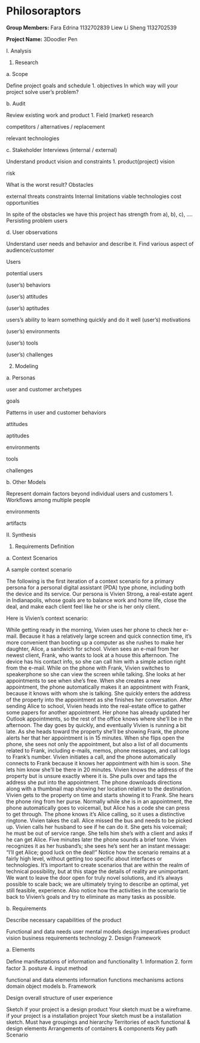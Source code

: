 # Philosoraptors

**Group Members:** Fara Edrina 1132702839
               Liew Li Sheng 1132702539

**Project Name:** 3Doodler Pen


I. Analysis

1. Research

a. Scope

Define project goals and schedule 1. objectives In which way will your project solve user’s problem?

b. Audit

Review existing work and product 1. Field (market) research

competitors / alternatives / replacement

relevant technologies

c. Stakeholder Interviews (internal / external)

Understand product vision and constraints 1. product{project} vision

risk

What is the worst result?
Obstacles

external threats
constraints
Internal limitations
viable technologies
cost
opportunities

In spite of the obstacles we have this project has strength from a), b), c), ….
Persisting problem
users

d. User observations

Understand user needs and behavior and describe it. Find various aspect of audience/customer

Users

potential users

(user’s) behaviors

(user’s) attitudes

(user’s) aptitudes

users’s ability to learn something quickly and do it well
(user’s) motivations

(user’s) environments

(user’s) tools

(user’s) challenges

2. Modeling

a. Personas

user and customer archetypes

goals

Patterns in user and customer behaviors

attitudes

aptitudes

environments

tools

challenges

b. Other Models

Represent domain factors beyond individual users and customers 1. Workflows among multiple people

environments

artifacts

II. Synthesis

1. Requirements Definition

a. Context Scenarios

A sample context scenario

The following is the first iteration of a context scenario for a primary persona for a personal digital assistant (PDA) type phone, including both the device and its service. Our persona is Vivien Strong, a real-estate agent in Indianapolis, whose goals are to balance work and home life, close the deal, and make each client feel like he or she is her only client.

Here is Vivien’s context scenario:

While getting ready in the morning, Vivien uses her phone to check her e-mail. Because it has a relatively large screen and quick connection time, it’s more convenient than booting up a computer as she rushes to make her daughter, Alice, a sandwich for school.
Vivien sees an e-mail from her newest client, Frank, who wants to look at a house this afternoon. The device has his contact info, so she can call him with a simple action right from the e-mail.
While on the phone with Frank, Vivien switches to speakerphone so she can view the screen while talking. She looks at her appointments to see when she’s free. When she creates a new appointment, the phone automatically makes it an appointment with Frank, because it knows with whom she is talking. She quickly enters the address of the property into the appointment as she finishes her conversation.
After sending Alice to school, Vivien heads into the real-estate office to gather some papers for another appointment. Her phone has already updated her Outlook appointments, so the rest of the office knows where she’ll be in the afternoon.
The day goes by quickly, and eventually Vivien is running a bit late. As she heads toward the property she’ll be showing Frank, the phone alerts her that her appointment is in 15 minutes. When she flips open the phone, she sees not only the appointment, but also a list of all documents related to Frank, including e-mails, memos, phone messages, and call logs to Frank’s number. Vivien initiates a call, and the phone automatically connects to Frank because it knows her appointment with him is soon. She lets him know she’ll be there in 20 minutes.
Vivien knows the address of the property but is unsure exactly where it is. She pulls over and taps the address she put into the appointment. The phone downloads directions along with a thumbnail map showing her location relative to the destination.
Vivien gets to the property on time and starts showing it to Frank. She hears the phone ring from her purse. Normally while she is in an appointment, the phone automatically goes to voicemail, but Alice has a code she can press to get through. The phone knows it’s Alice calling, so it uses a distinctive ringtone.
Vivien takes the call. Alice missed the bus and needs to be picked up. Vivien calls her husband to see if he can do it. She gets his voicemail; he must be out of service range. She tells him she’s with a client and asks if he can get Alice. Five minutes later the phone sounds a brief tone. Vivien recognizes it as her husband’s; she sees he’s sent her an instant message: “I’ll get Alice; good luck on the deal!”
Notice how the scenario remains at a fairly high level, without getting too specific about interfaces or technologies. It’s important to create scenarios that are within the realm of technical possibility, but at this stage the details of reality are unimportant. We want to leave the door open for truly novel solutions, and it’s always possible to scale back; we are ultimately trying to describe an optimal, yet still feasible, experience. Also notice how the activities in the scenario tie back to Vivien’s goals and try to eliminate as many tasks as possible.

b. Requirements

Describe necessary capabilities of the product

Functional and data needs
user mental models
design imperatives
product vision
business requirements
technology
2. Design Framework

a. Elements

Deﬁne manifestations of information and functionality 1. Information 2. form factor 3. posture 4. input method

functional and data elements
information
functions
mechanisms
actions
domain object models
b. Framework

Design overall structure of user experience

Sketch
if your project is a design product
Your sketch must be a wireframe.
if your project is a installation project
Your sketch must be a installation sketch.
Must have
groupings and hierarchy
Territories of each functional & design elements
Arrangements of containers & components
Key path Scenario
